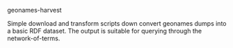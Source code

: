 geonames-harvest

Simple download and transform scripts down convert geonames dumps into a basic RDF dataset. The output is suitable for querying through the network-of-terms.